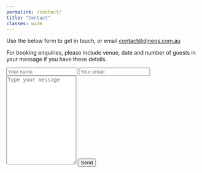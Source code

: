 ```yaml
---
permalink: /contact/
title: "Contact"
classes: wide
---
```


Use the below form to get in touch, or email [contact@djneos.com.au](mailto:contact@djneos.com.au)

For booking enquiries, please include venue, date and number of guests in your message if you have these details.

<!-- <form action="https://formspree.io/f/xwplvlzl" method="POST">
    <input type="hidden" name="subject" value="[djneos.com.au] Contact Request" />
    <input type="text" name="name" placeholder="Your name" required>
    <input type="email" name="email" placeholder="Your email" required>
    <textarea name="message" rows="15" placeholder="Type your message" required></textarea>
    <input type="text" name="_gotcha" style="display:none" />
    <button type="submit">Send</button>
</form> -->

<form action="https://api.web3forms.com/submit" method="POST">
    <input type="hidden" name="access_key" value="d21069d0-5662-489a-b981-095235c8ae3e">
    <input type="hidden" name="subject" value="[djneos.com.au] Contact Request" />
    <!-- Form Inputs. Each input must have a name="" attribute -->
    <input type="text" name="name" placeholder="Your name" required>
    <input type="email" name="email" placeholder="Your email" required>
    <textarea name="message" rows="15" placeholder="Type your message" required></textarea>
    <!-- Honeypot Spam Protection -->
    <input type="checkbox" name="botcheck" class="hidden" style="display: none;">
    <!-- Custom Confirmation / Success Page -->
    <input type="hidden" name="redirect" value="https://www.djneos.com.au/thanks/">
    <button type="submit">Send</button>
</form>

